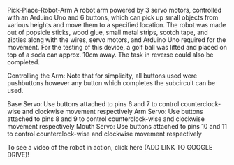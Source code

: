 Pick-Place-Robot-Arm
  A robot arm powered by 3 servo motors, controlled with an Arduino Uno and 6 buttons, which can pick up small objects from various heights and move them to a specified location.
  The robot was made out of popsicle sticks, wood glue, small metal strips, scotch tape, and zipties along with the wires, servo motors, and Arduino Uno required for the movement.
  For the testing of this device, a golf ball was lifted and placed on top of a soda can approx. 10cm away. The task in reverse could also be completed. 

Controlling the Arm:
  Note that for simplicity, all buttons used were pushbuttons however any button which completes the subcircuit can be used.
  
  Base Servo: Use buttons attached to pins 6 and 7 to control counterclock-wise and clockwise movement respectively
  Arm Servo: Use buttons attached to pins 8 and 9 to control counterclock-wise and clockwise movement respectively
  Mouth Servo: Use buttons attached to pins 10 and 11 to control counterclock-wise and clockwise movement respectively
  
To see a video of the robot in action, click here (ADD LINK TO GOOGLE DRIVE)!
